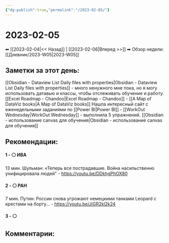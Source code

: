 ```yaml
---
{"dg-publish":true,"permalink":"/2023-02-05/"}
---
```


# 2023-02-05

⬅  [[2023-02-04\|<<  Назад]] | [[2023-02-06\|Вперед >>]]  ➡
Обзор недели: [[Дневник/2023-W05\|2023-W05]]


## Заметки за этот день:

[[Obsidian - Dataview List Daily files with properties\|Obsidian - Dataview List Daily files with properties]] - много ненужного мне пока,  но я могу использовать датавью и классы, чтобы отслеживать обучение и работу.
[[Excel Roadmap - Chandoo\|Excel Roadmap - Chandoo]] - 
[[A Map of DataViz books\|A Map of DataViz books]]
Нашла интересный сайт с еженедельными заданиями по [[Power BI\|Power BI]] - [[WorkOut Wednesday\|WorkOut Wednesday]] - выполнила 5 упражнений.
[[Obsidian - использование canvas для обучения\|Obsidian - использование canvas для обучения]]

## Рекомендации:

#### 1 - ⚪ ИВА
13 мин. Шульман: «Теперь все пострадавшие. Война насильственно унифицировала людей" - ﻿https://youtu.be/DDkhgPhOX80


#### 2 - ⚪ РАН

7 мин. Путин: России снова угрожают немецкими танками Leopard с крестами на борту… - ﻿https://youtu.be/JiGR2kl2k24


#### 3 - ⚪ 


## Комментарии:
